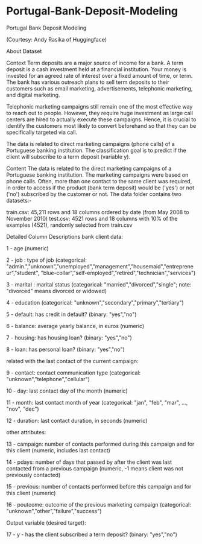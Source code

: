# Portugal-Bank-Deposit-Modeling
Portugal Bank Deposit Modeling

(Courtesy: Andy Rasika of Huggingface)

About Dataset

Context
Term deposits are a major source of income for a bank. A term deposit is a cash investment held at a financial institution. Your money is invested for an agreed rate of interest over a fixed amount of time, or term. The bank has various outreach plans to sell term deposits to their customers such as email marketing, advertisements, telephonic marketing, and digital marketing.

Telephonic marketing campaigns still remain one of the most effective way to reach out to people. However, they require huge investment as large call centers are hired to actually execute these campaigns. Hence, it is crucial to identify the customers most likely to convert beforehand so that they can be specifically targeted via call.

The data is related to direct marketing campaigns (phone calls) of a Portuguese banking institution. The classification goal is to predict if the client will subscribe to a term deposit (variable y).

Content 
The data is related to the direct marketing campaigns of a Portuguese banking institution. The marketing campaigns were based on phone calls. Often, more than one contact to the same client was required, in order to access if the product (bank term deposit) would be ('yes') or not ('no') subscribed by the customer or not. The data folder contains two datasets:-

train.csv: 45,211 rows and 18 columns ordered by date (from May 2008 to November 2010) test.csv: 4521 rows and 18 columns with 10% of the examples (4521), randomly selected from train.csv 

Detailed Column Descriptions bank client data:

1 - age (numeric)

2 - job : type of job (categorical: "admin.","unknown","unemployed","management","housemaid","entrepreneur","student", "blue-collar","self-employed","retired","technician","services")

3 - marital : marital status (categorical: "married","divorced","single"; note: "divorced" means divorced or widowed)

4 - education (categorical: "unknown","secondary","primary","tertiary")

5 - default: has credit in default? (binary: "yes","no")

6 - balance: average yearly balance, in euros (numeric)

7 - housing: has housing loan? (binary: "yes","no")

8 - loan: has personal loan? (binary: "yes","no")

related with the last contact of the current campaign:

9 - contact: contact communication type (categorical: "unknown","telephone","cellular")

10 - day: last contact day of the month (numeric)

11 - month: last contact month of year (categorical: "jan", "feb", "mar", …, "nov", "dec")

12 - duration: last contact duration, in seconds (numeric)

other attributes:

13 - campaign: number of contacts performed during this campaign and for this client (numeric, includes last contact)

14 - pdays: number of days that passed by after the client was last contacted from a previous campaign (numeric, -1 means client was not previously contacted)

15 - previous: number of contacts performed before this campaign and for this client (numeric)

16 - poutcome: outcome of the previous marketing campaign (categorical: "unknown","other","failure","success")

Output variable (desired target):

17 - y - has the client subscribed a term deposit? (binary: "yes","no")


